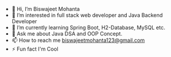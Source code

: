- 👋 Hi, I’m Biswajeet Mohanta
- 👀 I’m interested in full stack web developer and Java Backend Developer
- 🌱 I’m currently learning Spring Boot, H2-Database, MySQL etc.
- 💬 Ask me about Java DSA and OOP Concept.
- 📫 How to reach me biswajeetmohanta123@gmail.com
- ⚡ Fun fact I'm Cool

<!---
Biswajeetmohanta123/Biswajeetmohanta123 is a ✨ special ✨ repository because its `README.md` (this file) appears on your GitHub profile.
You can click the Preview link to take a look at your changes.
--->
